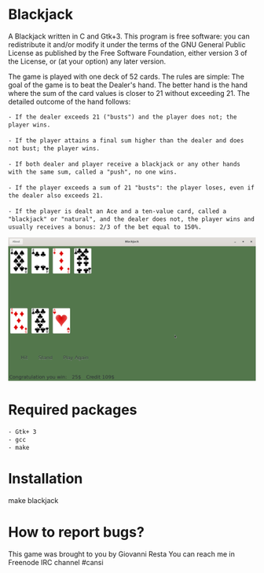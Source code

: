 # Blackjack

A Blackjack written in C and Gtk+3. This program is free software: you can redistribute it and/or modify it under the terms of the GNU General Public License as published by the Free Software Foundation, either version 3 of the License, or (at your option) any later version.

The game is played with one deck of 52 cards. The rules are simple: The goal of the game is to beat the Dealer's hand. The better hand is the hand where the sum of the card values is closer to 21 without exceeding 21. The detailed outcome of the hand follows:  

    - If the dealer exceeds 21 ("busts") and the player does not; the player wins.
    
    - If the player attains a final sum higher than the dealer and does not bust; the player wins.
    
    - If both dealer and player receive a blackjack or any other hands with the same sum, called a "push", no one wins.
    
    - If the player exceeds a sum of 21 "busts": the player loses, even if the dealer also exceeds 21.
    
    - If the player is dealt an Ace and a ten-value card, called a "blackjack" or "natural", and the dealer does not, the player wins and usually receives a bonus: 2/3 of the bet equal to 150%.
    
![Screenshot](https://github.com/gioretikto/blackjack/blob/master/blackjack.png)

# Required packages

	- Gtk+ 3
	- gcc
	- make

# Installation

make blackjack

# How to report bugs?

This game was brought to you by Giovanni Resta
You can reach me in Freenode IRC channel #cansi
